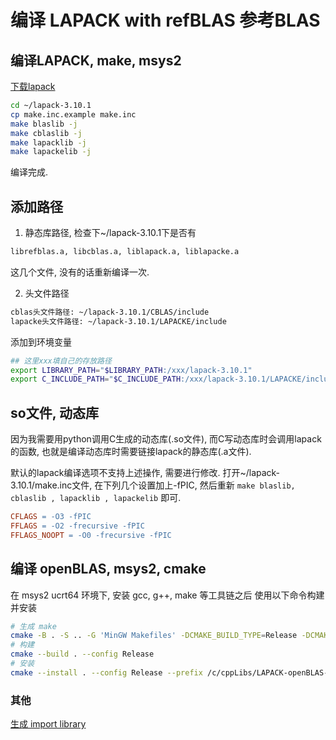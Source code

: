 # 编译 LAPACK with refBLAS 参考BLAS

## 编译LAPACK, make, msys2

[下载lapack](https://www.netlib.org/lapack/)

```bash
cd ~/lapack-3.10.1
cp make.inc.example make.inc
make blaslib -j
make cblaslib -j
make lapacklib -j
make lapackelib -j
```

编译完成.

## 添加路径

1. 静态库路径, 检查下~/lapack-3.10.1下是否有

```bash
librefblas.a, libcblas.a, liblapack.a, liblapacke.a
```

这几个文件, 没有的话重新编译一次.

2. 头文件路径

```bash
cblas头文件路径: ~/lapack-3.10.1/CBLAS/include
lapacke头文件路径: ~/lapack-3.10.1/LAPACKE/include
```

添加到环境变量

```bash
## 这里xxx填自己的存放路径
export LIBRARY_PATH="$LIBRARY_PATH:/xxx/lapack-3.10.1"
export C_INCLUDE_PATH="$C_INCLUDE_PATH:/xxx/lapack-3.10.1/LAPACKE/include:/xxx/lapack-3.10.1/CBLAS/include"
```

## so文件, 动态库

因为我需要用python调用C生成的动态库(.so文件),
而C写动态库时会调用lapack的函数,
也就是编译动态库时需要链接lapack的静态库(.a文件).

默认的lapack编译选项不支持上述操作, 需要进行修改.
打开~/lapack-3.10.1/make.inc文件,
在下列几个设置加上-fPIC,
然后重新 `make blaslib, cblaslib , lapacklib , lapackelib` 即可.

```makefile
CFLAGS = -O3 -fPIC
FFLAGS = -O2 -frecursive -fPIC
FFLAGS_NOOPT = -O0 -frecursive -fPIC
```

## 编译 openBLAS, msys2, cmake

在 msys2 ucrt64 环境下, 安装 gcc, g++, make 等工具链之后
使用以下命令构建并安装

```bash
# 生成 make
cmake -B . -S .. -G 'MinGW Makefiles' -DCMAKE_BUILD_TYPE=Release -DCMAKE_INSTALL_PREFIX=/c/cppLibs/LAPACK-openBLAS-ucrt --fresh
# 构建
cmake --build . --config Release
# 安装
cmake --install . --config Release --prefix /c/cppLibs/LAPACK-openBLAS-ucrt/
```

### 其他

[生成 import library](https://github.com/OpenMathLib/OpenBLAS/wiki/How-to-use-OpenBLAS-in-Microsoft-Visual-Studio#generate-import-library-before-0210-version)
